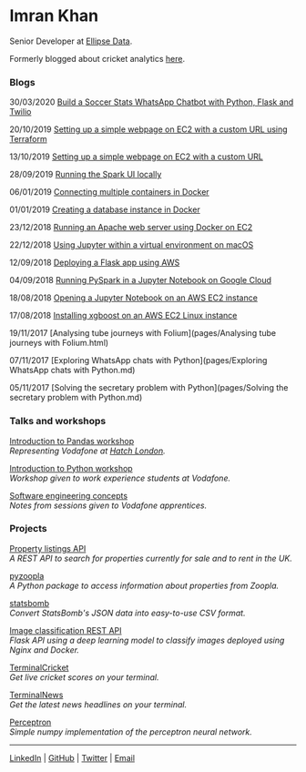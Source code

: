 # Imran Khan

Senior Developer at [Ellipse Data](https://www.ellipsedata.com/ "Ellipse Data").

Formerly blogged about cricket analytics [here](https://cricketsavant.wordpress.com/ "Cricket Savant").

### Blogs

30/03/2020 [Build a Soccer Stats WhatsApp Chatbot with Python, Flask and Twilio](https://www.twilio.com/blog/build-soccer-stats-whatsapp-chatbot-python-flask-twilio)

20/10/2019 [Setting up a simple webpage on EC2 with a custom URL using Terraform](pages/terraform-ec2.md)

13/10/2019 [Setting up a simple webpage on EC2 with a custom URL](pages/webpage-custom-url.md)

28/09/2019 [Running the Spark UI locally](pages/running-spark-ui-locally.md)

06/01/2019 [Connecting multiple containers in Docker](pages/docker-python-sql.md)

01/01/2019 [Creating a database instance in Docker](pages/sql-docker.md)

23/12/2018 [Running an Apache web server using Docker on EC2](pages/apache-docker-ec2.md)

22/12/2018 [Using Jupyter within a virtual environment on macOS](pages/jupyter-venv.md)

12/09/2018 [Deploying a Flask app using AWS](pages/flask.md)

04/09/2018 [Running PySpark in a Jupyter Notebook on Google Cloud](pages/pyspark-jupyter-google-cloud.md)

18/08/2018 [Opening a Jupyter Notebook on an AWS EC2 instance](pages/jupyter-ec2.md)

17/08/2018 [Installing xgboost on an AWS EC2 Linux instance](pages/xgboost.md)

19/11/2017 [Analysing tube journeys with Folium](pages/Analysing tube journeys with Folium.html)

07/11/2017 [Exploring WhatsApp chats with Python](pages/Exploring WhatsApp chats with Python.md)

05/11/2017 [Solving the secretary problem with Python](pages/Solving the secretary problem with Python.md)

### Talks and workshops

[Introduction to Pandas workshop](https://github.com/imrankhan17/my-tube-journeys)  
_Representing Vodafone at [Hatch London](https://www.hatchlondon.io/)._

[Introduction to Python workshop](https://github.com/imrankhan17/intro-to-python)  
_Workshop given to work experience students at Vodafone._

[Software engineering concepts](https://github.com/imrankhan17/apprentices-training)  
_Notes from sessions given to Vodafone apprentices._

### Projects

[Property listings API](https://cy30l4lai7.execute-api.eu-west-2.amazonaws.com/api)  
_A REST API to search for properties currently for sale and to rent in the UK._

[pyzoopla](https://github.com/imrankhan17/pyzoopla)  
_A Python package to access information about properties from Zoopla._

[statsbomb](https://github.com/imrankhan17/statsbomb-parser)  
_Convert StatsBomb's JSON data into easy-to-use CSV format._

[Image classification REST API](https://github.com/imrankhan17/deep-learning-api)  
_Flask API using a deep learning model to classify images deployed using Nginx and Docker._

[TerminalCricket](https://imrankhan17.github.io/TerminalCricket/)  
_Get live cricket scores on your terminal._

[TerminalNews](https://github.com/imrankhan17/terminal-news)  
_Get the latest news headlines on your terminal._

[Perceptron](https://github.com/imrankhan17/perceptron)  
_Simple numpy implementation of the perceptron neural network._

 ___
[LinkedIn](https://linkedin.com/in/imran-khan1994) | 
[GitHub](https://github.com/imrankhan17) | 
[Twitter](https://twitter.com/imrankcricket) | 
[Email](mailto:imrankhan17+github@hotmail.co.uk)
